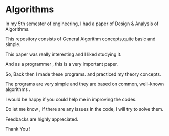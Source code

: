 # Algorithms

In my 5th semester of engineering, I had a paper of Design & Analysis of Algorithms. 

This repository consists of General Algorithm concepts,quite basic and simple.
 
This paper was really interesting and I liked studying it.

And as a programmer , this is a very important paper. 

So, Back then I made these programs. and practiced my theory concepts.

The programs are very simple and they are based on common, well-known algorithms .

I would be happy if you could help me in improving the codes.

Do let me know , if there are any issues in the code, I will try to solve them.

Feedbacks are highly appreciated.

Thank You !
